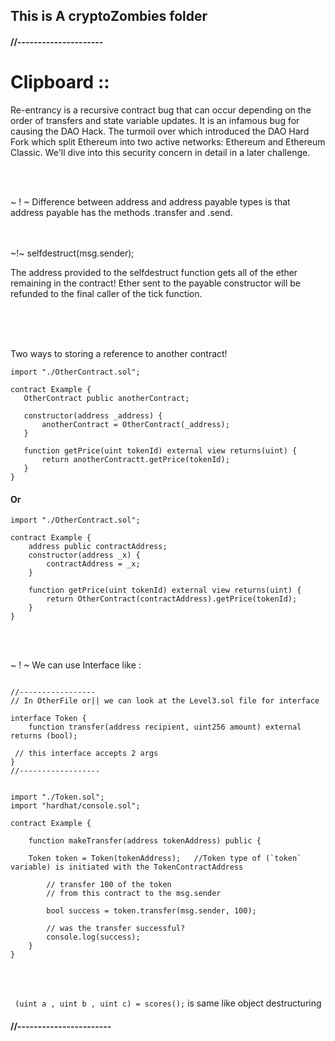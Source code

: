 ## This is A cryptoZombies folder

#### //---------------------
# Clipboard ::

Re-entrancy is a recursive contract bug that can occur depending on the order of transfers and state variable updates. It is an infamous bug for causing the DAO Hack.
The turmoil over which introduced the DAO Hard Fork which split Ethereum into two active networks: Ethereum and Ethereum Classic. We'll dive into this security concern 
in detail in a later challenge.

<br/>
<br/>


~ ! ~ Difference between address and address payable types is that address payable has the methods .transfer and .send.

<br/>
<br/>
~!~ selfdestruct(msg.sender);

The address provided to the selfdestruct function gets all of the ether remaining in the contract! Ether sent to the payable constructor will be refunded to
the final caller of the tick function. 
 
 <br/>
<br/>
 <br/>
 
 Two ways to storing a reference to another contract!
 
 ```solidity
 import "./OtherContract.sol";
 
contract Example {
	OtherContract public anotherContract;
  
	constructor(address _address) {
		anotherContract = OtherContract(_address);
	}
  
	function getPrice(uint tokenId) external view returns(uint) {
		return anotherContractt.getPrice(tokenId);
	}
}
```
#### Or

```solidity
import "./OtherContract.sol";

contract Example {
	address public contractAddress;
	constructor(address _x) {
		contractAddress = _x;
	}
  
	function getPrice(uint tokenId) external view returns(uint) {
		return OtherContract(contractAddress).getPrice(tokenId);
	}
}
```
<br/>
<br/>

~ ! ~ We can use Interface like :

```solidity

//-----------------
// In OtherFile or|| we can look at the Level3.sol file for interface

interface Token {
	function transfer(address recipient, uint256 amount) external returns (bool);        
 
 // this interface accepts 2 args
}
//------------------


import "./Token.sol";
import "hardhat/console.sol";

contract Example {

	function makeTransfer(address tokenAddress) public {

    Token token = Token(tokenAddress);   //Token type of (`token` variable) is initiated with the TokenContractAddress    
    
		// transfer 100 of the token 
		// from this contract to the msg.sender
    
		bool success = token.transfer(msg.sender, 100);
    
		// was the transfer successful?
		console.log(success);
	}
}
```
<br/>
<br/>

`` (uint a , uint b , uint c) = scores();`` is same like object destructuring 

#### //-----------------------
